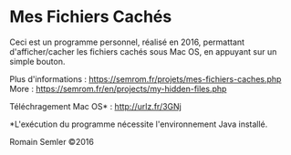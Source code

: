 # Mes Fichiers Cachés
Ceci est un programme personnel, réalisé en 2016, permattant d'afficher/cacher les fichiers cachés sous Mac OS, en appuyant sur un simple bouton.

Plus d'informations : https://semrom.fr/projets/mes-fichiers-caches.php    
More : https://semrom.fr/en/projects/my-hidden-files.php

Téléchragement Mac OS* : http://urlz.fr/3GNj

*L'exécution du programme nécessite l'environnement Java installé.

Romain Semler ©2016

